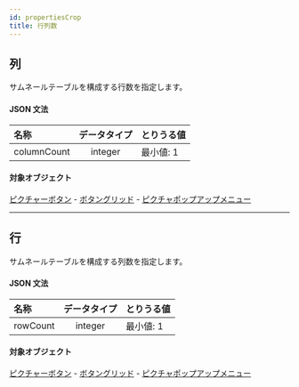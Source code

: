```yaml
---
id: propertiesCrop
title: 行列数
---
```



## 列

サムネールテーブルを構成する行数を指定します。

#### JSON 文法

| 名称          | データタイプ  | とりうる値  |
|:----------- |:-------:| ------ |
| columnCount | integer | 最小値: 1 |

#### 対象オブジェクト

[ピクチャーボタン](pictureButton_overview.md) - [ボタングリッド](buttonGrid_overview.md) - [ピクチャポップアップメニュー](picturePopupMenu_overview.md)

---

## 行

サムネールテーブルを構成する列数を指定します。

#### JSON 文法

| 名称       | データタイプ  | とりうる値  |
|:-------- |:-------:| ------ |
| rowCount | integer | 最小値: 1 |

#### 対象オブジェクト

[ピクチャーボタン](pictureButton_overview.md) - [ボタングリッド](buttonGrid_overview.md) - [ピクチャポップアップメニュー](picturePopupMenu_overview.md)
